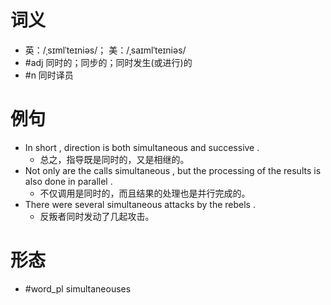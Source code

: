 # 词义
- 英：/ˌsɪmlˈteɪniəs/； 美：/ˌsaɪmlˈteɪniəs/
- #adj 同时的；同步的；同时发生(或进行)的
- #n 同时译员
# 例句
- In short , direction is both simultaneous and successive .
	- 总之，指导既是同时的，又是相继的。
- Not only are the calls simultaneous , but the processing of the results is also done in parallel .
	- 不仅调用是同时的，而且结果的处理也是并行完成的。
- There were several simultaneous attacks by the rebels .
	- 反叛者同时发动了几起攻击。
# 形态
- #word_pl simultaneouses
